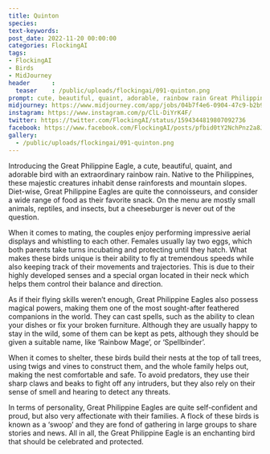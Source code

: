 ```yaml
---
title: Quinton
species: 
text-keywords: 
post_date: 2022-11-20 00:00:00
categories: FlockingAI
tags:
- FlockingAI
- Birds
- MidJourney 
header      :
  teaser    : /public/uploads/flockingai/091-quinton.png
prompt: cute, beautiful, quaint, adorable, rainbow rain Great Philippine Eagle by Ross tran and Michael Whelan
midjourney: https://www.midjourney.com/app/jobs/04b7f4e6-0904-47c9-b2b9-55f305372bd2
instagram: https://www.instagram.com/p/ClL-DiYrK4F/
twitter: https://twitter.com/FlockingAI/status/1594344819807092736
facebook: https://www.facebook.com/FlockingAI/posts/pfbid0tY2NchPnz2a8JJUx87RcFCQUm8K9puZLHsYa4WGBnVb7UBH6wF2dUTPQKqetjfHNl
gallery: 
  - /public/uploads/flockingai/091-quinton.png
---
```


Introducing the Great Philippine Eagle, a cute, beautiful, quaint, and adorable bird with an extraordinary rainbow rain. Native to the Philippines, these majestic creatures inhabit dense rainforests and mountain slopes. Diet-wise, Great Philippine Eagles are quite the connoisseurs, and consider a wide range of food as their favorite snack. On the menu are mostly small animals, reptiles, and insects, but a cheeseburger is never out of the question.

When it comes to mating, the couples enjoy performing impressive aerial displays and whistling to each other. Females usually lay two eggs, which both parents take turns incubating and protecting until they hatch. What makes these birds unique is their ability to fly at tremendous speeds while also keeping track of their movements and trajectories. This is due to their highly developed senses and a special organ located in their neck which helps them control their balance and direction.

As if their flying skills weren’t enough, Great Philippine Eagles also possess magical powers, making them one of the most sought-after feathered companions in the world. They can cast spells, such as the ability to clean your dishes or fix your broken furniture. Although they are usually happy to stay in the wild, some of them can be kept as pets, although they should be given a suitable name, like ‘Rainbow Mage’, or ‘Spellbinder’.

When it comes to shelter, these birds build their nests at the top of tall trees, using twigs and vines to construct them, and the whole family helps out, making the nest comfortable and safe. To avoid predators, they use their sharp claws and beaks to fight off any intruders, but they also rely on their sense of smell and hearing to detect any threats.

In terms of personality, Great Philippine Eagles are quite self-confident and proud, but also very affectionate with their families. A flock of these birds is known as a ‘swoop’ and they are fond of gathering in large groups to share stories and news. All in all, the Great Philippine Eagle is an enchanting bird that should be celebrated and protected.
